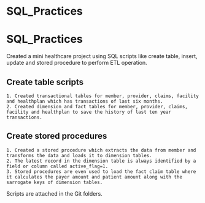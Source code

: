 # SQL_Practices

# SQL_Practices
Created a mini healthcare project using SQL scripts like create table, insert, update and stored procedure to perform ETL operation.
## Create table scripts
    1. Created transactional tables for member, provider, claims, facility and healthplan which has transactions of last six months.
    2. Created dimension and fact tables for member, provider, claims, facility and healthplan to save the history of last ten year transactions.
## Create stored procedures
    1. Created a stored procedure which extracts the data from member and transforms the data and loads it to dimension tables.
    2. The latest record in the dimension table is always identified by a field or column called active_flag=1.
    3. Stored procedures are even used to load the fact claim table where it calculates the payer amount and patient amount along with the sarrogate keys of dimension tables.
Scripts are attached in the Git folders.
